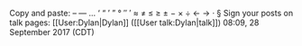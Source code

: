 Copy and paste: – — … ‘ “ ’ ” ° ″ ′ ≈ ≠ ≤ ≥ ± − × ÷ ← → · §   Sign your posts on talk pages: [[User:Dylan|Dylan]] ([[User talk:Dylan|talk]]) 08:09, 28 September 2017 (CDT)

